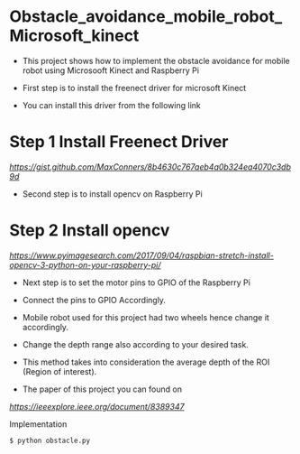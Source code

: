 # Obstacle_avoidance_mobile_robot_Microsoft_kinect

* This project shows how to implement the obstacle avoidance for mobile robot using Microsooft Kinect and Raspberry Pi

* First step is to install the freenect driver for microsoft Kinect 
* You can install this driver from the following link

# Step 1 Install Freenect Driver
*https://gist.github.com/MaxConners/8b4630c767aeb4a0b324ea4070c3db9d*

* Second step is to install opencv on Raspberry Pi

# Step 2 Install opencv 

*https://www.pyimagesearch.com/2017/09/04/raspbian-stretch-install-opencv-3-python-on-your-raspberry-pi/*

* Next step is to set the motor pins to GPIO of the Raspberry Pi 

* Connect the pins to GPIO Accordingly.

* Mobile robot used for this project had two wheels hence change it accordingly.

* Change the depth range also according to your desired task.

* This method takes into consideration the average depth of the ROI (Region of interest).

* The paper of this project you can found on

*https://ieeexplore.ieee.org/document/8389347*

Implementation

`$ python obstacle.py`
